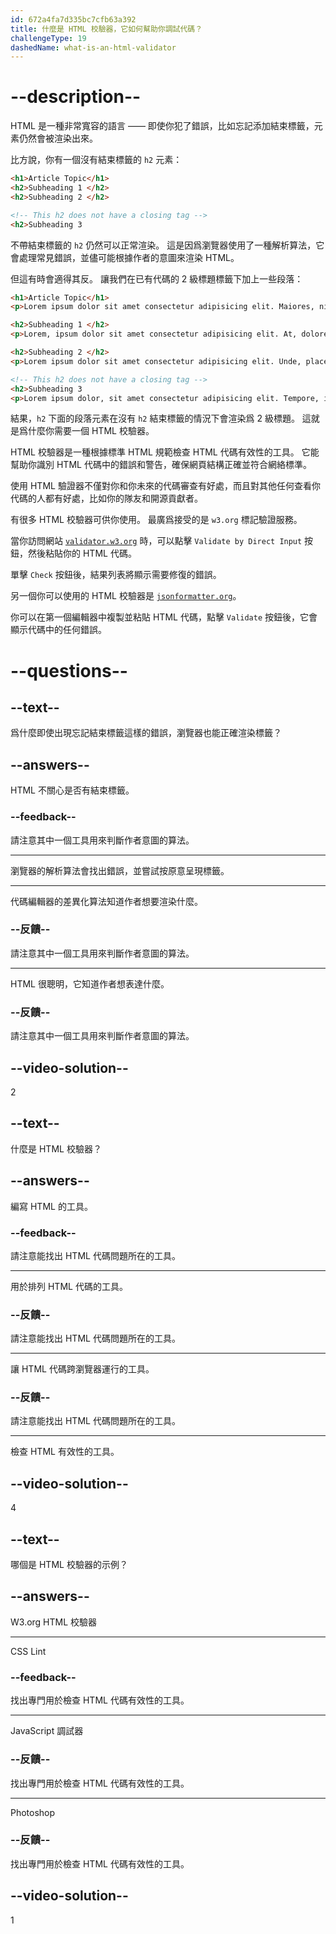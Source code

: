 ```yaml
---
id: 672a4fa7d335bc7cfb63a392
title: 什麼是 HTML 校驗器，它如何幫助你調試代碼？
challengeType: 19
dashedName: what-is-an-html-validator
---
```


# --description--

HTML 是一種非常寬容的語言 —— 即使你犯了錯誤，比如忘記添加結束標籤，元素仍然會被渲染出來。

比方說，你有一個沒有結束標籤的 `h2` 元素：

```html
<h1>Article Topic</h1>
<h2>Subheading 1 </h2>
<h2>Subheading 2 </h2>

<!-- This h2 does not have a closing tag -->
<h2>Subheading 3
```

不帶結束標籤的 `h2` 仍然可以正常渲染。 這是因爲瀏覽器使用了一種解析算法，它會處理常見錯誤，並儘可能根據作者的意圖來渲染 HTML。

但這有時會適得其反。 讓我們在已有代碼的 2 級標題標籤下加上一些段落：

```html
<h1>Article Topic</h1>
<p>Lorem ipsum dolor sit amet consectetur adipisicing elit. Maiores, nisi.</p>

<h2>Subheading 1 </h2>
<p>Lorem, ipsum dolor sit amet consectetur adipisicing elit. At, doloremque.</p>

<h2>Subheading 2 </h2>
<p>Lorem ipsum dolor sit amet consectetur adipisicing elit. Unde, placeat.</p>

<!-- This h2 does not have a closing tag -->
<h2>Subheading 3
<p>Lorem ipsum dolor, sit amet consectetur adipisicing elit. Tempore, illum.</p>
```

結果，`h2` 下面的段落元素在沒有 `h2` 結束標籤的情況下會渲染爲 2 級標題。 這就是爲什麼你需要一個 HTML 校驗器。

HTML 校驗器是一種根據標準 HTML 規範檢查 HTML 代碼有效性的工具。 它能幫助你識別 HTML 代碼中的錯誤和警告，確保網頁結構正確並符合網絡標準。

使用 HTML 驗證器不僅對你和你未來的代碼審查有好處，而且對其他任何查看你代碼的人都有好處，比如你的隊友和開源貢獻者。

有很多 HTML 校驗器可供你使用。 最廣爲接受的是 `w3.org` 標記驗證服務。

當你訪問網站 [`validator.w3.org`](https://validator.w3.org/) 時，可以點擊 `Validate by Direct Input` 按鈕，然後粘貼你的 HTML 代碼。

單擊 `Check` 按鈕後，結果列表將顯示需要修復的錯誤。

另一個你可以使用的 HTML 校驗器是 [`jsonformatter.org`](https://jsonformatter.org/)。

你可以在第一個編輯器中複製並粘貼 HTML 代碼，點擊 `Validate` 按鈕後，它會顯示代碼中的任何錯誤。

# --questions--

## --text--

爲什麼即使出現忘記結束標籤這樣的錯誤，瀏覽器也能正確渲染標籤？

## --answers--

HTML 不關心是否有結束標籤。

### --feedback--

請注意其中一個工具用來判斷作者意圖的算法。

---

瀏覽器的解析算法會找出錯誤，並嘗試按原意呈現標籤。

---

代碼編輯器的差異化算法知道作者想要渲染什麼。

### --反饋--

請注意其中一個工具用來判斷作者意圖的算法。

---

HTML 很聰明，它知道作者想表達什麼。

### --反饋--

請注意其中一個工具用來判斷作者意圖的算法。

## --video-solution--

2

## --text--

什麼是 HTML 校驗器？

## --answers--

編寫 HTML 的工具。

### --feedback--

請注意能找出 HTML 代碼問題所在的工具。

---

用於排列 HTML 代碼的工具。

### --反饋--

請注意能找出 HTML 代碼問題所在的工具。

---

讓 HTML 代碼跨瀏覽器運行的工具。

### --反饋--

請注意能找出 HTML 代碼問題所在的工具。

---

檢查 HTML 有效性的工具。

## --video-solution--

4

## --text--

哪個是 HTML 校驗器的示例？

## --answers--

W3.org HTML 校驗器

---

CSS Lint

### --feedback--

找出專門用於檢查 HTML 代碼有效性的工具。

---

JavaScript 調試器

### --反饋--

找出專門用於檢查 HTML 代碼有效性的工具。

---

Photoshop

### --反饋--

找出專門用於檢查 HTML 代碼有效性的工具。

## --video-solution--

1
